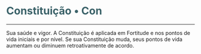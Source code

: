 # <span style="color:rgb(59, 98, 105)">Constituição • Con</span>
----
Sua saúde e vigor. A Constituição é aplicada em Fortitude e nos pontos de vida iniciais e por nível. Se sua Constituição muda, seus pontos de vida aumentam ou diminuem retroativamente de acordo.